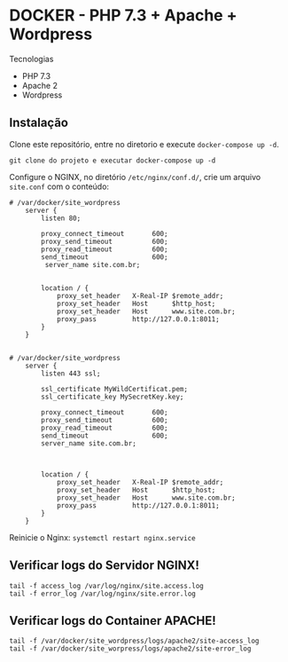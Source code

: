 # DOCKER - PHP 7.3 + Apache + Wordpress

Tecnologias

* PHP 7.3
* Apache 2
* Wordpress

## Instalação

Clone este repositório, entre no diretorio e  execute `docker-compose up -d`.

```
git clone do projeto e executar docker-compose up -d
```


Configure o NGINX, no diretório `/etc/nginx/conf.d/`, crie um arquivo `site.conf` com o conteúdo:

```
# /var/docker/site_wordpress
    server {
        listen 80;

        proxy_connect_timeout       600;
        proxy_send_timeout          600;
        proxy_read_timeout          600;
        send_timeout                600;
         server_name site.com.br;
         
        
        location / {
            proxy_set_header   X-Real-IP $remote_addr;
            proxy_set_header   Host      $http_host;
            proxy_set_header   Host      www.site.com.br;
            proxy_pass         http://127.0.0.1:8011;
        }
    }


# /var/docker/site_wordpress
    server {
        listen 443 ssl;

        ssl_certificate MyWildCertificat.pem;
        ssl_certificate_key MySecretKey.key;

        proxy_connect_timeout       600;
        proxy_send_timeout          600;
        proxy_read_timeout          600;
        send_timeout                600;
        server_name site.com.br;
        
  
        
        location / {
            proxy_set_header   X-Real-IP $remote_addr;
            proxy_set_header   Host      $http_host;
            proxy_set_header   Host      www.site.com.br;
            proxy_pass         http://127.0.0.1:8011;
        }
    }

```


Reinicie o Nginx: `systemctl restart nginx.service`

## Verificar logs do Servidor NGINX!

```
tail -f access_log /var/log/nginx/site.access.log
tail -f error_log /var/log/nginx/site.error.log
```
## Verificar logs do Container APACHE!
```
tail -f /var/docker/site_wordpress/logs/apache2/site-access_log
tail -f /var/docker/site_worpress/logs/apache2/site-error_log
```
